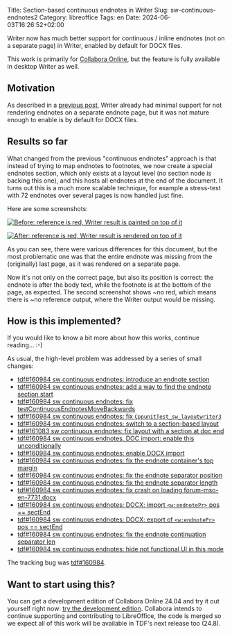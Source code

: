 Title: Section-based continuous endnotes in Writer
Slug: sw-continuous-endnotes2
Category: libreoffice
Tags: en
Date: 2024-06-03T16:26:52+02:00

Writer now has much better support for continuous / inline endnotes (not on a separate page) in
Writer, enabled by default for DOCX files.

This work is primarily for [Collabora Online](https://www.collaboraoffice.com/), but the feature is
fully available in desktop Writer as well.

## Motivation

As described in a [previous post]({filename}/2019/sw-continuous-endnotes.adoc), Writer already had
minimal support for not rendering endnotes on a separate endnote page, but it was not mature enough
to enable is by default for DOCX files.

## Results so far

What changed from the previous "continuous endnotes" approach is that instead of trying to map
endnotes to footnotes, we now create a special endnotes section, which only exists at a layout level
(no section node is backing this one), and this hosts all endnotes at the end of the document. It
turns out this is a much more scalable technique, for example a stress-test with 72 endnotes over
several pages is now handled just fine.

Here are some screenshots:

[![Before: reference is red, Writer result is painted on top of it](https://share.vmiklos.hu/blog/sw-continuous-endnotes2/old.png)](https://share.vmiklos.hu/blog/sw-continuous-endnotes2/old.png)

[![After: reference is red, Writer result is rendered on top of it](https://share.vmiklos.hu/blog/sw-continuous-endnotes2/new.png)](https://share.vmiklos.hu/blog/sw-continuous-endnotes2/new.png)

As you can see, there were various differences for this document, but the most problematic one was
that the entire endnote was missing from the (originally) last page, as it was rendered on a
separate page.

Now it's not only on the correct page, but also its position is correct: the endnote is after the
body text, while the footnote is at the bottom of the page, as expected. The second screenshot shows
~no red, which means there is ~no reference output, where the Writer output would be missing.

## How is this implemented?

If you would like to know a bit more about how this works, continue reading... :-)

As usual, the high-level problem was addressed by a series of small changes:

- [tdf#160984 sw continuous endnotes: introduce an endnote section](https://git.libreoffice.org/core/commit/90f19126fa405a0632eae4ee8525b66bbce12625)
- [tdf#160984 sw continuous endnotes: add a way to find the endnote section start](https://git.libreoffice.org/core/commit/8bae684c93bd23bbe98707ba9cf75d1a39427131)
- [tdf#160984 sw continuous endnotes: fix testContinuousEndnotesMoveBackwards](https://git.libreoffice.org/core/commit/ab3416cad1dd4e706432f9b1a3592cec823c76b0)
- [tdf#160984 sw continuous endnotes: fix `CppunitTest_sw_layoutwriter3`](https://git.libreoffice.org/core/commit/9c7acbc937b3b341c10187b837e09cc20399f04e)
- [tdf#160984 sw continuous endnotes: switch to a section-based layout](https://git.libreoffice.org/core/commit/6885dcd7ec7b82a946d8344bfc27a3e88eecc44a)
- [tdf#161083 sw continuous endnotes: fix layout with a section at doc end](https://git.libreoffice.org/core/commit/82dd81a9d2049ac95535880fc67c1867f90e1427)
- [tdf#160984 sw continuous endnotes, DOC import: enable this unconditionally](https://git.libreoffice.org/core/commit/d74fb6b571304b41c13b7a6dcdd2b853bfca7210)
- [tdf#160984 sw continuous endnotes: enable DOCX import](https://git.libreoffice.org/core/commit/1ae5ea3f78cca11ba18f2dd1a06f875263336a3b)
- [tdf#160984 sw continuous endnotes: fix the endnote container's top margin](https://git.libreoffice.org/core/commit/d1ddd136a1b0e452492464d58715eaec144fd811)
- [tdf#160984 sw continuous endnotes: fix the endnote separator position](https://git.libreoffice.org/core/commit/f1d0b4e34a1f467e9f54baa7ac31ca28fdae3efb)
- [tdf#160984 sw continuous endnotes: fix the endnote separator length](https://git.libreoffice.org/core/commit/755f3bebd96ec7ae43b1dcf247f907b9c15c1995)
- [tdf#160984 sw continuous endnotes: fix crash on loading forum-mso-en-7731.docx](https://git.libreoffice.org/core/commit/3f2d0414686a8f9a042413c47c4c8ffa5d61f436)
- [tdf#160984 sw continuous endnotes: DOCX: import `<w:endnotePr>` pos == sectEnd](https://git.libreoffice.org/core/commit/2d2dd56e0b2dc708f1f758d7fc9a1263ff09b83c)
- [tdf#160984 sw continuous endnotes: DOCX: export of `<w:endnotePr>` pos == sectEnd](https://git.libreoffice.org/core/commit/566c7017a84e3d573de85a6d986b81d3f59de0fa)
- [tdf#160984 sw continuous endnotes: fix the endnote continuation separator len](https://git.libreoffice.org/core/commit/6450159e0e7c5fac9c998087e99f3fec602ff84d)
- [tdf#160984 sw continuous endnotes: hide not functional UI in this mode](https://git.libreoffice.org/core/commit/8f3e11dc9a4b3fd9ad1985d88b241df7bcb66fec)

The tracking bug was [tdf#160984](https://bugs.documentfoundation.org/show_bug.cgi?id=160984).

## Want to start using this?

You can get a development edition of Collabora Online 24.04 and try it out yourself right now: [try
the development edition](https://www.collaboraoffice.com/code/).  Collabora intends to continue
supporting and contributing to LibreOffice, the code is merged so we expect all of this work will be
available in TDF's next release too (24.8).
